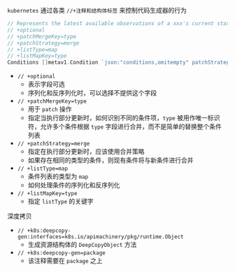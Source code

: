 `kubernetes` 通过各类 `//+注释和结构体标签` 来控制代码生成器的行为

```go
// Represents the latest available observations of a xxx's current state.
// +optional
// +patchMergeKey=type
// +patchStrategy=merge
// +listType=map
// +listMapKey=type
Conditions []metav1.Condition `json:"conditions,omitempty" patchStrategy:"merge" patchMergeKey:"type" protobuf:"bytes,3,rep,name=conditions"`
```


- `// +optional`
  - 表示字段可选
  - 序列化和反序列化时，可以选择不提供这个字段
- `// +patchMergeKey=type`
  - 用于 `patch` 操作
  - 指定当执行部分更新时，如何识别不同的条件项，`type` 被用作唯一标识符，允许多个条件根据 `type` 字段进行合并，而不是简单的替换整个条件列表
- `// +patchStrategy=merge`
  - 指定在执行部分更新时，应该使用合并策略
  - 如果存在相同的类型的条件，则现有条件将与新条件进行合并
- `// +listType=map`
  - 条件列表的类型为 `map`
  - 如何处理条件的序列化和反序列化
- `// +listMapKey=type`
  - 指定 `listType` 的关键字

深度拷贝
- `// +k8s:deepcopy-gen:interfaces=k8s.io/apimachinery/pkg/runtime.Object`
  - 生成资源结构体的 `DeepCopyObject` 方法
- `// +k8s:deepcopy-gen=package`
  - 该注释需要在 `package` 之上